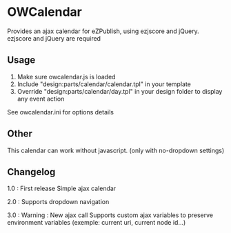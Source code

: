 OWCalendar
==========

Provides an ajax calendar for eZPublish, using ezjscore and jQuery.
ezjscore and jQuery are required

Usage
------------
 1. Make sure owcalendar.js is loaded
 2. Include "design:parts/calendar/calendar.tpl" in your template
 3. Override "design:parts/calendar/day.tpl" in your design folder to display any event action

See owcalendar.ini for options details

Other
------------
This calendar can work without javascript. (only with no-dropdown settings)

Changelog
------------
1.0 : First release
	Simple ajax calendar
	
2.0 : Supports dropdown navigation

3.0 : Warning : New ajax call
	Supports custom ajax variables to preserve environment variables (exemple: current uri, current node id...)